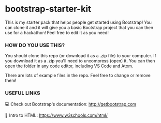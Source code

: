 # bootstrap-starter-kit

This is my starter pack that helps people get started using Bootstrap! You can clone it and it will give you a basic Bootstrap project that you can then use for a hackathon! Feel free to edit it as you need!

### HOW DO YOU USE THIS?

You should clone this repo (or download it as a .zip file) to your computer. If you download it as a .zip you'll need to uncompress (open) it. You can then open the folder in any code editor, including VS Code and Atom.

There are lots of example files in the repo. Feel free to change or remove them!

### USEFUL LINKS
💻 Check out Bootstrap's documentation: http://getbootstrap.com

🎉 Intro to HTML: https://www.w3schools.com/html/

